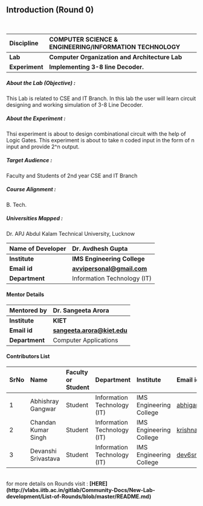 ## Introduction (Round 0)


<br>

<b>Discipline | <b>COMPUTER SCIENCE & ENGINEERING/INFORMATION TECHNOLOGY
:--|:--|
<b> Lab | <b> Computer Organization and Architecture Lab
<b> Experiment|     <b>Implementing 3-8 line Decoder.

<h5> About the Lab (Objective) : </h5>

This Lab is related to CSE and IT Branch. In this lab the user will learn circuit designing and working simulation of 3-8 Line Decoder.


<h5> About the Experiment : </h5>

Thsi experiment is about to design combinational circuit with the help of Logic Gates. This experiment is about to take n coded input in the form of n input and provide 2^n output.

<h5> Target Audience : </h5>

Faculty and Students of 2nd year CSE and IT Branch 

<h5> Course Alignment : </h5>

B. Tech.

<h5> Universities Mapped : </h5>

Dr. APJ Abdul Kalam Technical University, Lucknow

<b>Name of Developer | <b> Dr. Avdhesh Gupta
:--|:--|
<b> Institute | <b> IMS Engineering College
<b> Email id|     <b> avvipersonal@gmail.com
<b> Department | Information Technology (IT)

#### Mentor Details

<b>Mentored by | <b> Dr. Sangeeta Arora
:--|:--|
<b> Institute | <b> KIET
<b> Email id|     <b> sangeeta.arora@kiet.edu
<b> Department | Computer Applications

#### Contributors List

SrNo | Name | Faculty or Student | Department| Institute | Email id
:--|:--|:--|:--|:--|:--|
1 | Abhishray Gangwar | Student | Information Technology (IT) | IMS Engineering College| abhigang040101@gmail.com
2 | Chandan Kumar Singh | Student | Information Technology (IT) | IMS Engineering College| krishnanandan10r@gmail.com
3 | Devanshi Srivastava | Student | Information Technology (IT) | IMS Engineering College| dev6sri@gmail.com


<br>
for more details on Rounds visit : <b> [HERE](http://vlabs.iitb.ac.in/gitlab/Community-Docs/New-Lab-development/List-of-Rounds/blob/master/README.md) </b>
